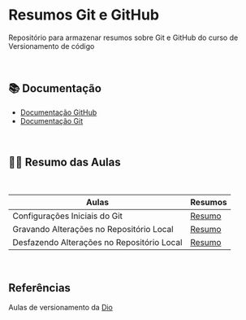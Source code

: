 # Resumos Git e GitHub

Repositório para armazenar resumos sobre Git e GitHub do curso de Versionamento de código

<br>

## 📚 Documentação
- [Documentação GitHub](https://docs.github.com/pt/get-started/writing-on-github)
- [Documentação Git](https://docs.github.com/pt/get-started/quickstart/set-up-git)

<br>

## 👩‍💻 Resumo das Aulas
<br>

| Aulas | Resumos |
| ----- | ------- |
| Configurações Iniciais do Git|[Resumo](Resumos/Configuração-Inicial.md)|
|Gravando Alterações no Repositório Local | [Resumo](Resumos/Aula01.md) |
|Desfazendo Alterações no Repositório Local| [Resumo](Resumos/Aula02.md)

<br>

## Referências
Aulas de versionamento da [Dio](https://web.dio.me/course/versionamento-de-codigo-com-git-e-github/learning/3f9f2336-6fd5-44cb-ba39-d1a4f6448023?back=/track/potencia-tech-ifood-desenvolvimento-de-jogos&tab=undefined&moduleId=undefined)
